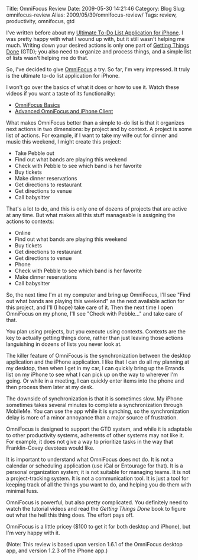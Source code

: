 Title: OmniFocus Review
Date: 2009-05-30 14:21:46
Category: Blog
Slug: omnifocus-review
Alias: 2009/05/30/omnifocus-review/
Tags: review, productivity, omnifocus, gtd


I've written before about my [Ultimate To-Do List Application for iPhone](http://kristopherjohnson.blogspot.com/2008/12/ultimate-to-do-list-application-for.html). I was pretty happy with what I wound up with, but it still wasn't helping me much. Writing down your desired actions is only one part of [Getting Things Done](http://www.davidco.com) (GTD); you also need to organize and process things, and a simple list of lists wasn't helping me do that.

So, I've decided to give [OmniFocus](http://www.omnigroup.com/applications/omnifocus/) a try. So far, I'm very impressed. It truly is the ultimate to-do list application for iPhone.

I won't go over the basics of what it does or how to use it. Watch these videos if you want a taste of its functionality:

- [OmniFocus Basics](http://www.screencastsonline.com/index_files/SCO0178-omnifocusbasics.php)
- [Advanced OmniFocus and iPhone Client](http://www.screencastsonline.com/index_files/SCO0180-omnifocuspt2.php)

What makes OmniFocus better than a simple to-do list is that it organizes next actions in two dimensions: by project and by context. A project is some list of actions. For example, if I want to take my wife out for dinner and music this weekend, I might create this project:

- Take Pebble out
 - Find out what bands are playing this weekend
 - Check with Pebble to see which band is her favorite
 - Buy tickets
 - Make dinner reservations
 - Get directions to restaurant
 - Get directions to venue
 - Call babysitter

That's a lot to do, and this is only one of dozens of projects that are active at any time. But what makes all this stuff manageable is assigning the actions to contexts:

- Online
 - Find out what bands are playing this weekend
 - Buy tickets
 - Get directions to restaurant
 - Get directions to venue
- Phone
 - Check with Pebble to see which band is her favorite
 - Make dinner reservations
 - Call babysitter

So, the next time I'm at my computer and bring up OmniFocus, I'll see "Find out what bands are playing this weekend" as the next available action for this project, and I'll (I hope) take care of it. Then the next time I open OmniFocus on my phone, I'll see "Check with Pebble..." and take care of that.

You plan using projects, but you execute using contexts. Contexts are the key to actually getting things done, rather than just leaving those actions languishing in dozens of lists you never look at.

The killer feature of OmniFocus is the synchronization between the desktop application and the iPhone application. I like that I can do all my planning at my desktop, then when I get in my car, I can quickly bring up the Errands list on my iPhone to see what I can pick up on the way to wherever I'm going. Or while in a meeting, I can quickly enter items into the phone and then process them later at my desk.

The downside of synchronization is that it is sometimes slow. My iPhone sometimes takes several minutes to complete a synchronization through MobileMe. You can use the app while it is synching, so the synchronization delay is more of a minor annoyance than a major source of frustration.

OmniFocus is designed to support the GTD system, and while it is adaptable to other productivity systems, adherents of other systems may not like it. For example, it does not give a way to prioritize tasks in the way that Franklin-Covey devotees would like.

It is important to understand what OmniFocus does not do. It is not a calendar or scheduling application (use iCal or Entourage for that). It is a personal organization system; it is not suitable for managing teams. It is not a project-tracking system. It is not a communication tool. It is just a tool for keeping track of all the things you want to do, and helping you do them with minimal fuss.

OmniFocus is powerful, but also pretty complicated. You definitely need to watch the tutorial videos and read the _Getting Things Done_ book to figure out what the hell this thing does. The effort pays off.

OmniFocus is a little pricey ($100 to get it for both desktop and iPhone), but I'm very happy with it.

(Note: This review is based upon version 1.6.1 of the OmniFocus desktop app, and version 1.2.3 of the iPhone app.)
